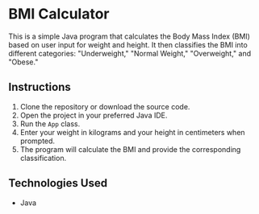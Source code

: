 # BMI Calculator

This is a simple Java program that calculates the Body Mass Index (BMI) based on user input for weight and height. It then classifies the BMI into different categories: "Underweight," "Normal Weight," "Overweight," and "Obese."

## Instructions

1. Clone the repository or download the source code.
2. Open the project in your preferred Java IDE.
3. Run the `App` class.
4. Enter your weight in kilograms and your height in centimeters when prompted.
5. The program will calculate the BMI and provide the corresponding classification.

## Technologies Used

- Java
